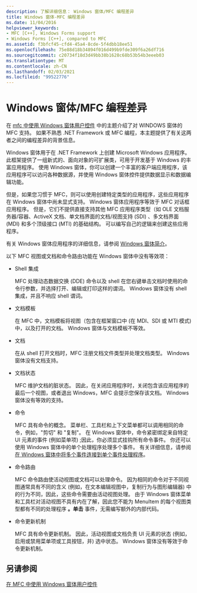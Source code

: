 ```yaml
---
description: 了解详细信息： Windows 窗体/MFC 编程差异
title: Windows 窗体-MFC 编程差异
ms.date: 11/04/2016
helpviewer_keywords:
- MFC [C++], Windows Forms support
- Windows Forms [C++], compared to MFC
ms.assetid: f3bfcf45-cfd4-45a4-8cde-5f4dbb18ee51
ms.openlocfilehash: 75e88d18b34894f016d499b9fde309f6a26df716
ms.sourcegitcommit: c20734f18d3d49bb38b1628c68b53b54b3eeeb03
ms.translationtype: MT
ms.contentlocale: zh-CN
ms.lasthandoff: 02/03/2021
ms.locfileid: "99522776"
---
```

# <a name="windows-formsmfc-programming-differences"></a>Windows 窗体/MFC 编程差异

在 [mfc 中使用 Windows 窗体用户控件](../dotnet/using-a-windows-form-user-control-in-mfc.md) 中的主题介绍了对 WINDOWS 窗体的 MFC 支持。 如果不熟悉 .NET Framework 或 MFC 编程，本主题提供了有关这两者之间的编程差异的背景信息。

Windows 窗体用于在 .NET Framework 上创建 Microsoft Windows 应用程序。 此框架提供了一组新式的、面向对象的可扩展类，可用于开发基于 Windows 的丰富应用程序。 使用 Windows 窗体，你可以创建一个丰富的客户端应用程序，该应用程序可以访问各种数据源，并使用 Windows 窗体控件提供数据显示和数据编辑功能。

但是，如果您习惯于 MFC，则可以使用创建特定类型的应用程序，这些应用程序在 Windows 窗体中尚未显式支持。 Windows 窗体应用程序等效于 MFC 对话框应用程序。 但是，它们不提供直接支持其他 MFC 应用程序类型（如 OLE 文档服务器/容器、ActiveX 文档、单文档界面的文档/视图支持 (SDI) 、多文档界面 (MDI) 和多个顶级接口 (MTI) 的基础结构。 可以编写自己的逻辑来创建这些应用程序。

有关 Windows 窗体应用程序的详细信息，请参阅 [Windows 窗体简介](/dotnet/framework/winforms/windows-forms-overview)。

以下 MFC 视图或文档和命令路由功能在 Windows 窗体中没有等效项：

- Shell 集成

   MFC 处理动态数据交换 (DDE) 命令以及 shell 在您右键单击文档时使用的命令行参数，并选择打开、编辑或打印这样的谓词。 Windows 窗体没有 shell 集成，并且不响应 shell 谓词。

- 文档模板

   在 MFC 中，文档模板将视图（包含在框架窗口中 (在 MDI、SDI 或 MTI 模式) 中，以及打开的文档。 Windows 窗体与文档模板不等效。

- 文档

   在从 shell 打开文档时，MFC 注册文档文件类型并处理文档类型。 Windows 窗体没有文档支持。

- 文档状态

   MFC 维护文档的脏状态。 因此，在关闭应用程序时，关闭包含该应用程序的最后一个视图，或者退出 Windows，MFC 会提示您保存该文档。 Windows 窗体没有等效的支持。

- 命令

   MFC 具有命令的概念。 菜单栏、工具栏和上下文菜单都可以调用相同的命令，例如，"剪切" 和 "复制"。 在 Windows 窗体中，命令紧密绑定来自特定 UI 元素的事件 (例如菜单项) ;因此，你必须显式挂钩所有命令事件。 你还可以使用 Windows 窗体中的单个处理程序处理多个事件。 有关详细信息，请参阅 [在 Windows 窗体中将多个事件连接到单个事件处理程序](/dotnet/framework/winforms/how-to-connect-multiple-events-to-a-single-event-handler-in-windows-forms)。

- 命令路由

   MFC 命令路由使活动视图或文档可以处理命令。 因为相同的命令对于不同视图通常具有不同的含义 (例如，在文本编辑视图中，复制行为与图形编辑器) 中的行为不同，因此，这些命令需要由活动视图处理。 由于 Windows 窗体菜单和工具栏对活动视图不具有内在了解，因此您不能为 MenuItem 的每个视图类型都有不同的处理程序 **。单击** 事件，无需编写额外的内部代码。

- 命令更新机制

   MFC 具有命令更新机制。 因此，活动视图或文档负责 UI 元素的状态 (例如，启用或禁用菜单项或工具按钮，并) 选中状态。 Windows 窗体没有等效于命令更新机制。

## <a name="see-also"></a>另请参阅

[在 MFC 中使用 Windows 窗体用户控件](../dotnet/using-a-windows-form-user-control-in-mfc.md)
